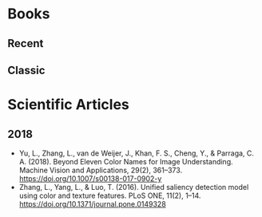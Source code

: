Books
=======

## Recent

## Classic


Scientific Articles
=======

## 2018
- Yu, L., Zhang, L., van de Weijer, J., Khan, F. S., Cheng, Y., & Parraga, C. A. (2018). Beyond Eleven Color Names for Image Understanding. Machine Vision and Applications, 29(2), 361–373. https://doi.org/10.1007/s00138-017-0902-y
- Zhang, L., Yang, L., & Luo, T. (2016). Unified saliency detection model using color and texture features. PLoS ONE, 11(2), 1–14. https://doi.org/10.1371/journal.pone.0149328
